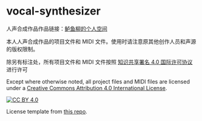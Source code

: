 # vocal-synthesizer

人声合成作品作品链接：[鲈鱼柳的个人空间](https://space.bilibili.com/69890944)

本人人声合成作品的项目文件和 MIDI 文件。使用时请注意原其他创作人员和声源的版权限制。

除另有标注处，所有项目文件和 MIDI 文件按照 [知识共享署名 4.0 国际许可协议](https://creativecommons.org/licenses/by/4.0/deed.zh) 进行许可

Except where otherwise noted, all project files and MIDI files are licensed under a
[Creative Commons Attribution 4.0 International License][cc-by].

[![CC BY 4.0][cc-by-image]][cc-by]

[cc-by]: http://creativecommons.org/licenses/by/4.0/
[cc-by-image]: https://i.creativecommons.org/l/by/4.0/88x31.png
[cc-by-shield]: https://img.shields.io/badge/License-CC%20BY%204.0-lightgrey.svg

License template from [this repo](https://github.com/santisoler/cc-licenses).